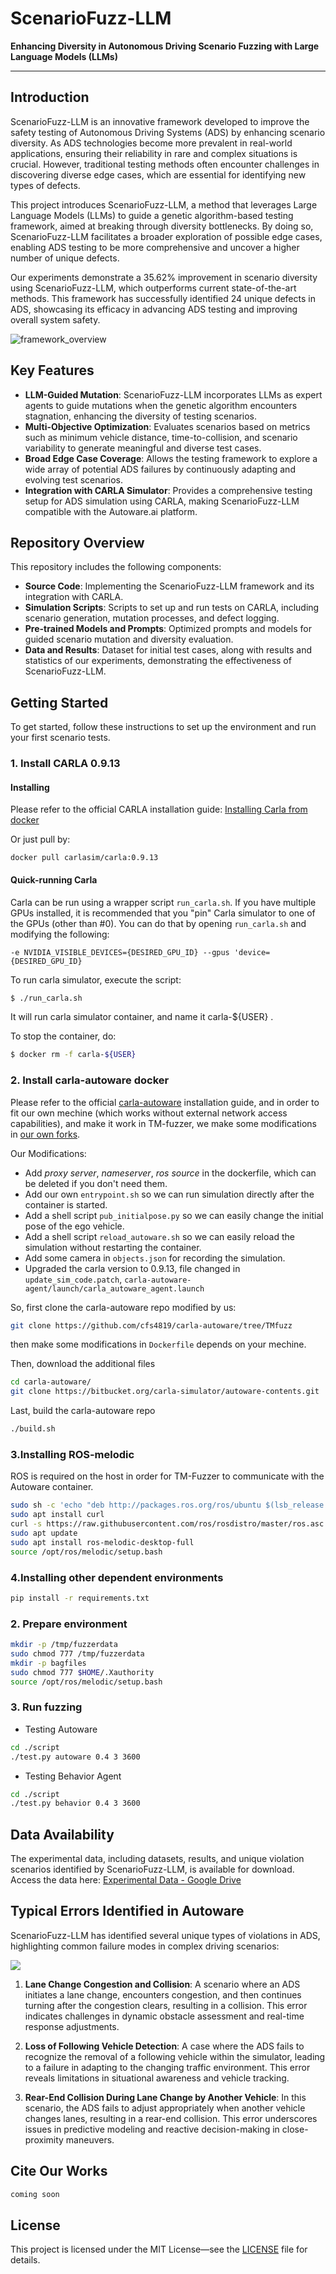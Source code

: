 # ScenarioFuzz-LLM

**Enhancing Diversity in Autonomous Driving Scenario Fuzzing with Large Language Models (LLMs)**

---

## Introduction

ScenarioFuzz-LLM is an innovative framework developed to improve the safety testing of Autonomous Driving Systems (ADS) by enhancing scenario diversity. As ADS technologies become more prevalent in real-world applications, ensuring their reliability in rare and complex situations is crucial. However, traditional testing methods often encounter challenges in discovering diverse edge cases, which are essential for identifying new types of defects.

This project introduces ScenarioFuzz-LLM, a method that leverages Large Language Models (LLMs) to guide a genetic algorithm-based testing framework, aimed at breaking through diversity bottlenecks. By doing so, ScenarioFuzz-LLM facilitates a broader exploration of possible edge cases, enabling ADS testing to be more comprehensive and uncover a higher number of unique defects.

Our experiments demonstrate a 35.62% improvement in scenario diversity using ScenarioFuzz-LLM, which outperforms current state-of-the-art methods. This framework has successfully identified 24 unique defects in ADS, showcasing its efficacy in advancing ADS testing and improving overall system safety.

![framework_overview](./images/framework.png)

## Key Features

- **LLM-Guided Mutation**: ScenarioFuzz-LLM incorporates LLMs as expert agents to guide mutations when the genetic algorithm encounters stagnation, enhancing the diversity of testing scenarios.
- **Multi-Objective Optimization**: Evaluates scenarios based on metrics such as minimum vehicle distance, time-to-collision, and scenario variability to generate meaningful and diverse test cases.
- **Broad Edge Case Coverage**: Allows the testing framework to explore a wide array of potential ADS failures by continuously adapting and evolving test scenarios.
- **Integration with CARLA Simulator**: Provides a comprehensive testing setup for ADS simulation using CARLA, making ScenarioFuzz-LLM compatible with the Autoware.ai platform.

## Repository Overview

This repository includes the following components:
- **Source Code**: Implementing the ScenarioFuzz-LLM framework and its integration with CARLA.
- **Simulation Scripts**: Scripts to set up and run tests on CARLA, including scenario generation, mutation processes, and defect logging.
- **Pre-trained Models and Prompts**: Optimized prompts and models for guided scenario mutation and diversity evaluation.
- **Data and Results**: Dataset for initial test cases, along with results and statistics of our experiments, demonstrating the effectiveness of ScenarioFuzz-LLM.

## Getting Started

To get started, follow these instructions to set up the environment and run your first scenario tests.

### 1. Install CARLA 0.9.13

#### Installing 
Please refer to the official CARLA installation guide:
[Installing Carla from docker](https://carla.readthedocs.io/en/0.9.13/download/)

Or just pull by:
```
docker pull carlasim/carla:0.9.13
```

#### Quick-running Carla
Carla can be run using a wrapper script `run_carla.sh`.
If you have multiple GPUs installed, it is recommended that
you "pin" Carla simulator to one of the GPUs (other than #0).
You can do that by opening `run_carla.sh` and modifying the following:
```
-e NVIDIA_VISIBLE_DEVICES={DESIRED_GPU_ID} --gpus 'device={DESIRED_GPU_ID}
```

To run carla simulator, execute the script:
```sh
$ ./run_carla.sh
```
It will run carla simulator container, and name it carla-${USER} .

To stop the container, do:
```sh
$ docker rm -f carla-${USER}
```

### 2. Install carla-autoware docker

Please refer to the official [carla-autoware](https://github.com/carla-simulator/carla-autoware) installation guide, and in order to fit our own mechine (which works without external network access capabilities), and make it work in TM-fuzzer, we make some modifications in [our own forks](https://github.com/cfs4819/carla-autoware/tree/TMfuzz).

Our Modifications:
- Add *proxy server*, *nameserver*, *ros source* in the dockerfile, which can be deleted if you don't need them.
- Add our own `entrypoint.sh` so we can run simulation directly after the container is started.
- Add a shell script `pub_initialpose.py` so we can easily change the initial pose of the ego vehicle.
- Add a shell script `reload_autoware.sh` so we can easily reload the simulation without restarting the container.
- Add some camera in `objects.json` for recording the simulation.
- Upgraded the carla version to 0.9.13, file changed in `update_sim_code.patch`, `carla-autoware-agent/launch/carla_autoware_agent.launch`

So, first clone the carla-autoware repo modified by us:

```sh
git clone https://github.com/cfs4819/carla-autoware/tree/TMfuzz
```
then make some modifications in `Dockerfile` depends on your mechine.

Then, download the additional files

```sh
cd carla-autoware/
git clone https://bitbucket.org/carla-simulator/autoware-contents.git
```

Last, build the carla-autoware repo

```sh
./build.sh
```

### 3.Installing ROS-melodic

ROS is required on the host in order for TM-Fuzzer to communicate with
the Autoware container.

```sh
sudo sh -c 'echo "deb http://packages.ros.org/ros/ubuntu $(lsb_release -sc) main" > /etc/apt/sources.list.d/ros-latest.list'
sudo apt install curl
curl -s https://raw.githubusercontent.com/ros/rosdistro/master/ros.asc | sudo apt-key add -
sudo apt update
sudo apt install ros-melodic-desktop-full
source /opt/ros/melodic/setup.bash
```
### 4.Installing other dependent environments

```sh
pip install -r requirements.txt
```
### 2. Prepare environment

```sh
mkdir -p /tmp/fuzzerdata
sudo chmod 777 /tmp/fuzzerdata
mkdir -p bagfiles
sudo chmod 777 $HOME/.Xauthority
source /opt/ros/melodic/setup.bash
```

### 3. Run fuzzing

* Testing Autoware
```sh
cd ./script
./test.py autoware 0.4 3 3600
```
* Testing Behavior Agent

```sh
cd ./script
./test.py behavior 0.4 3 3600
```

## Data Availability

The experimental data, including datasets, results, and unique violation scenarios identified by ScenarioFuzz-LLM, is available for download. Access the data here: 
[Experimental Data - Google Drive](https://drive.google.com/file/d/179mu5w462AwPAI4bms6FHQ1WVwMmxdNy/view?usp=drive_link)

## Typical Errors Identified in Autoware

ScenarioFuzz-LLM has identified several unique types of violations in ADS, highlighting common failure modes in complex driving scenarios:

![](./images/somebugs.png)

1. **Lane Change Congestion and Collision**: A scenario where an ADS initiates a lane change, encounters congestion, and then continues turning after the congestion clears, resulting in a collision. This error indicates challenges in dynamic obstacle assessment and real-time response adjustments.

2. **Loss of Following Vehicle Detection**: A case where the ADS fails to recognize the removal of a following vehicle within the simulator, leading to a failure in adapting to the changing traffic environment. This error reveals limitations in situational awareness and vehicle tracking.

3. **Rear-End Collision During Lane Change by Another Vehicle**: In this scenario, the ADS fails to adjust appropriately when another vehicle changes lanes, resulting in a rear-end collision. This error underscores issues in predictive modeling and reactive decision-making in close-proximity maneuvers.



## Cite Our Works

```tex
coming soon
```

## License

This project is licensed under the MIT License—see the [LICENSE](LICENSE) file for details.

